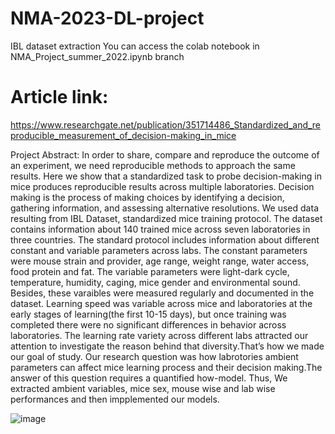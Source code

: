 # NMA-2023-DL-project
IBL dataset extraction
You can access the colab notebook in NMA_Project_summer_2022.ipynb branch

# Article link: 
https://www.researchgate.net/publication/351714486_Standardized_and_reproducible_measurement_of_decision-making_in_mice

Project Abstract:
In order to share, compare and reproduce the outcome of an experiment, we need reproducible methods to approach the same results. Here we show that a standardized task to probe decision-making in mice produces reproducible results across multiple laboratories. Decision making is the process of making choices by identifying a decision, gathering information, and assessing alternative resolutions.
We used data resulting from IBL Dataset, standardized mice training protocol. The dataset contains information about 140 trained mice across seven laboratories in three countries. The standard protocol includes information about different constant and variable parameters across labs. The constant parameters were mouse strain and provider, age range, weight range, water access, food protein and fat. The variable parameters were light-dark cycle, temperature, humidity, caging, mice gender and environmental sound. Besides, these varaibles were measured regularly and documented in the dataset.
Learning speed was variable across mice and laboratories at the early stages of learning(the first 10-15 days), but once training was completed there were no significant differences in behavior across laboratories.
The learning rate variety across different labs attracted our attention to investigate the reason behind that diversity.That’s how we made our goal of study.
Our research question was how labrotories ambient parameters can affect mice learning process and their decision making.The answer of this question requires a quantified how-model.
Thus, We extracted ambient variables, mice sex, mouse wise and lab wise performances and then impplemented our models.

![image](https://user-images.githubusercontent.com/101628099/203226334-7ee3dab4-d632-42f0-9c77-d7691575ad15.png)

